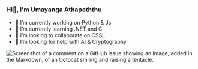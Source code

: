 ### Hi👋, I'm Umayanga Athapaththu

- 🔭 I’m currently working on Python & Js 
- 🌱 I’m currently learning .NET and C 
- 👯 I’m looking to collaborate on CSSL 
- 🤔 I’m looking for help with AI & Cryptography


![Screenshot of a comment on a GitHub issue showing an image, added in the Markdown, of an Octocat smiling and raising a tentacle.](https://myoctocat.com/assets/images/base-octocat.svg)
<!--
**Umayanga12/Umayanga12** is a ✨ _special_ ✨ repository because its `README.md` (this file) appears on your GitHub profile.

Here are some ideas to get you started:


- 💬 Ask me about ...
- 📫 How to reach me: ...
- 😄 Pronouns: ...
- ⚡ Fun fact: ...
-->
